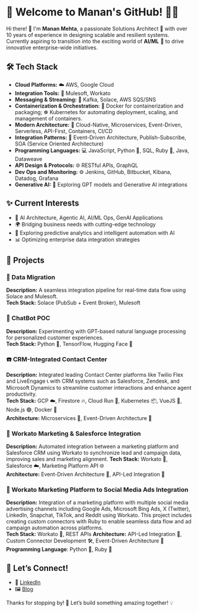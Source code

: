 # 🌟 Welcome to Manan's GitHub! 👨‍💻  

Hi there! 👋 I'm **Manan Mehta**, a passionate Solutions Architect 🚀 with over 10 years of experience in designing scalable and resilient systems. Currently aspiring to transition into the exciting world of **AI/ML** 🤖 to drive innovative enterprise-wide initiatives.  

## 🛠️ Tech Stack  
- **Cloud Platforms:** ☁️ AWS, Google Cloud  
- **Integration Tools:** 🔗 Mulesoft, Workato
- **Messaging & Streaming:** 📩 Kafka, Solace, AWS SQS/SNS  
- **Containerization & Orchestration:** 🐳 Docker for containerization and packaging; ☸️ Kubernetes for automating deployment, scaling, and management of containers.
- **Modern Architecture:** 🚀 Cloud-Native, Microservices, Event-Driven, Serverless, API-First, Containers, CI/CD 
- **Integration Patterns:** 🔄 Event-Driven Architecture, Publish-Subscribe, SOA (Service Oriented Architecture)
- **Programming Languages:** 💻 JavaScript, Python 🐍, SQL, Ruby 💎, Java, Dataweave
- **API Design & Protocols:** 🌐 RESTful APIs, GraphQL
- **Dev Ops and Monitoring:** ⚙️ Jenkins, GitHub, Bitbucket, Kibana, Datadog, Grafana
- **Generative AI:** 🌌 Exploring GPT models and Generative AI integrations  

## ✨ Current Interests  
- 💭 AI Architecture, Agentic AI, AI/ML Ops, GenAI Applications
- 🌍 Bridging business needs with cutting-edge technology  
- 🤖 Exploring predictive analytics and intelligent automation with AI  
- 📊 Optimizing enterprise data integration strategies  

## 📂 Projects  
### 🔄 Data Migration 
**Description:** A seamless integration pipeline for real-time data flow using Solace and Mulesoft.  
**Tech Stack:** Solace (PubSub + Event Broker), Mulesoft

### 🤖 ChatBot POC 
**Description:** Experimenting with GPT-based natural language processing for personalized customer experiences.  
**Tech Stack:** Python 🐍, TensorFlow, Hugging Face 🤗  

### ☎️ CRM-Integrated Contact Center  
**Description:** Integrated leading Contact Center platforms like Twilio Flex and LiveEngage 📞 with CRM systems such as Salesforce, Zendesk, and Microsoft Dynamics to streamline customer interactions and enhance agent productivity.  
**Tech Stack:** GCP ☁️, Firestore 🔥, Cloud Run 🚀, Kubernetes 📦, VueJS 🎨, Node.js 🟢, Docker 🐳  
**Architecture:** Microservices 🧩, Event-Driven Architecture 🔄  

### 🔗 Workato Marketing & Salesforce Integration
**Description:** Automated integration between a marketing platform and Salesforce CRM using Workato to synchronize lead and campaign data, improving sales and marketing alignment.
**Tech Stack:** Workato 🤖, Salesforce ☁️, Marketing Platform API 🌐  
**Architecture:** Event-Driven Architecture 🔄, API-Led Integration 🔗

### 📢 Workato Marketing Platform to Social Media Ads Integration
**Description:** Integration of a marketing platform with multiple social media advertising channels including Google Ads, Microsoft Bing Ads, X (Twitter), LinkedIn, Snapchat, TikTok, and Reddit using Workato. This project includes creating custom connectors with Ruby to enable seamless data flow and ad campaign automation across platforms.  
**Tech Stack:** Workato 🤖, REST APIs 
**Architecture:** API-Led Integration 🔗, Custom Connector Development 🛠️, Event-Driven Architecture 🔄
**Programming Language**: Python 🐍, Ruby 💎

## 📢 Let’s Connect!  
- 💼 [LinkedIn](https://linkedin.com/in/mananmehta64)  
- 🖼️ [Blog](https://learnwithmanan.medium.com/)  

Thanks for stopping by! 🚀 Let’s build something amazing together! 💡
